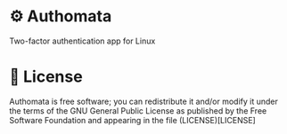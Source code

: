 # ⚙️ Authomata
Two-factor authentication app for Linux

# 📜 License
Authomata is free software; you can redistribute it and/or modify it under the terms of the GNU General Public License as published by the Free Software Foundation and appearing in the file (LICENSE)[LICENSE]